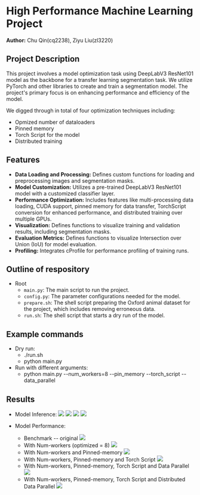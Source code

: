# High Performance Machine Learning Project

**Author:** Chu Qin(cq2238), Ziyu Liu(zl3220)

## Project Description

This project involves a model optimization task using DeepLabV3 ResNet101 model as the backbone for a transfer learning segmentation task. We utilize PyTorch and other libraries to create and train a segmentation model. The project's primary focus is on enhancing performance and efficiency of the model.

We digged through in total of four optimization techniques including:
- Opmized number of dataloaders
- Pinned memory
- Torch Script for the model
- Distributed training

## Features

- **Data Loading and Processing:** Defines custom functions for loading and preprocessing images and segmentation masks.
- **Model Customization:** Utilizes a pre-trained DeepLabV3 ResNet101 model with a customized classifier layer.
- **Performance Optimization:** Includes features like multi-processing data loading, CUDA support, pinned memory for data transfer, TorchScript conversion for enhanced performance, and distributed training over multiple GPUs.
- **Visualization:** Defines functions to visualize training and validation results, including segmentation masks.
- **Evaluation Metrics:** Defines functions to visualize Intersection over Union (IoU) for model evaluation.
- **Profiling:** Integrates cProfile for performance profiling of training runs.

## Outline of respository

- Root
    - `main.py`: The main script to run the project.
    - `config.py`: The parameter configurations needed for the model.
    - `prepare.sh`: The shell script preparing the Oxford animal dataset for the project, which includes removing erroneous data.
    - `run.sh`: The shell script that starts a dry run of the model.

## Example commands

- Dry run: 
    - ./run.sh
    - python main.py
- Run with different arguments:
    - python main.py --num_workers=8 --pin_memory --torch_script --data_parallel

## Results

- Model Inference:
    ![](results/result1.png)
    ![](results/result2.png)
    ![](results/result3.png)
    ![](results/result4.png)

- Model Performance:
    - Benchmark -- original
        ![](results/result6.png)
    - With Num-workers (optimized = 8)
        ![](results/result7.png)
    - With Num-workers and Pinned-memory
        ![](results/result8.png)
    - With Num-workers, Pinned-memory and Torch Script
        ![](results/result9.png)
    - With Num-workers, Pinned-memory, Torch Script and Data Parallel
        ![](results/result10.png)
    - With Num-workers, Pinned-memory, Torch Script and Distributed Data Parallel
        ![](results/result13.png)
